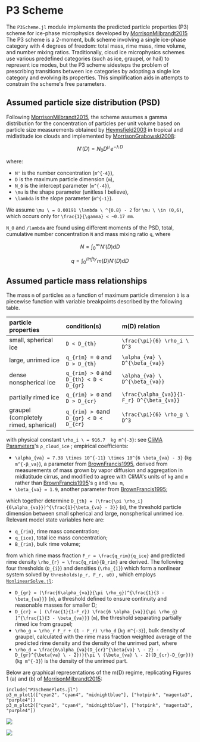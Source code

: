 # P3 Scheme

The `P3Scheme.jl` module implements the predicted particle properties
 (P3) scheme for ice-phase microphysics developed by [MorrisonMilbrandt2015](@cite)
The P3 scheme is a 2-moment, bulk scheme involving a
 single ice-phase category with 4 degrees of freedom: total mass,
 rime mass, rime volume, and number mixing ratios.
Traditionally, cloud ice microphysics schemes use various predefined
 categories (such as ice, graupel, or hail) to represent ice modes, but the P3 scheme sidesteps the
 problem of prescribing transitions between ice categories by adopting
 a single ice category and evolving its properties. This simplification
 aids in attempts to constrain the scheme's free parameters.

## Assumed particle size distribution (PSD)

Following [MorrisonMilbrandt2015](@cite), the scheme assumes a
 gamma distribution for the concentration of particles per unit volume
 based on particle size measurements obtained by [Heymsfield2003](@cite)
 in tropical and midlatitude ice clouds and implemented by 
 [MorrisonGrabowski2008](@cite):

```math
N'(D) = N_{0} D^\mu \, e^{-\lambda \, D}
```

where:
 - ``N'`` is the number concentration (``m^{-4}``),
 - ``D`` is the maximum particle dimension (``m``),
 - ``N_0`` is the intercept parameter (``m^{-4}``),
 - ``\mu`` is the shape parameter (unitless I believe),
 - ``\lambda`` is the slope parameter (``m^{-1}``).

We assume ``\mu \ = 0.00191 \lambda \ ^{0.8} - 2`` for ``\mu \ \in (0,6)``, which occurs only for ``\frac{1}{\gamma} < ~0.17 mm``.

``N_0`` and ``/lambda`` are found using different moments of the PSD, total, cumulative number concentration ``N`` and mass mixing ratio ``q``, where

```math
N = \int_{0}^{\infty} \! N'(D) \mathrm{d}D
```

```math
q = \int_{0}^{/infty} \! m(D) N'(D) \mathrm{d}D
```


## Assumed particle mass relationships

The mass ``m`` of particles as a function of maximum particle dimension ``D``
 is a piecewise function with variable breakpoints described
 by the following table.

| particle properties |      condition(s)     |    m(D) relation      |
|:--------------------|:----------------------|:----------------------|
|small, spherical ice | ``D < D_{th}`` | ``\frac{\pi}{6} \rho_i \ D^3`` |
|large, unrimed ice   | ``q_{rim} = 0`` and ``D > D_{th}`` | ``\alpha_{va} \ D^{\beta_{va}}`` |
|dense nonspherical ice | ``q_{rim} > 0`` and ``D_{th} < D < D_{gr}`` | ``\alpha_{va} \ D^{\beta_{va}}`` |
|partially rimed ice | ``q_{rim} > 0`` and ``D > D_{cr}`` | ``\frac{\alpha_{va}}{1-F_r} D^{\beta_{va}}`` |
|graupel (completely rimed, spherical)| ``q_{rim} > 0``and ``D_{gr} < D < D_{cr}`` | ``\frac{\pi}{6} \rho_g \ D^3`` |

with physical constant ``\rho_i \ = 916.7  kg m^{-3}``: see [CliMA Parameters](https://github.com/CliMA/CLIMAParameters.jl)'s `ρ_cloud_ice` ;
empirical coefficients:

  - ``\alpha_{va} = 7.38 \times 10^{-11} \times 10^{6 \beta_{va} - 3}`` (``kg m^{-β_va}``), a parameter from [BrownFrancis1995](@cite), derived from measurements of mass grown by vapor diffusion and aggregation in midlatitude cirrus, and modified to agree with CliMA's units of ``kg`` and ``m`` rather than [BrownFrancis1995](@cite)'s ``g`` and ``\mu m``,
  - ``\beta_{va} = 1.9``, another parameter from [BrownFrancis1995](@cite);

which together determine ``D_{th} = (\frac{\pi \rho_i}{6\alpha_{va}})^{\frac{1}{\beta_{va} - 3}}`` (``m``), the threshold particle dimension between small spherical and large, nonspherical unrimed ice.
Relevant model state variables here are:

 - ``q_{rim}``, rime mass concentration;
 - ``q_{ice}``, total ice mass concentration;
 - ``B_{rim}``, bulk rime volume;

from which rime mass fraction ``F_r = \frac{q_rim}{q_ice}`` and predicted rime density ``\rho_{r} = \frac{q_rim}{B_rim}`` are derived.
The following four thresholds (``D_{i}``) and densities (``\rho_{i}``) which form a nonlinear system solved by `thresholds(ρ_r, F_r, u0)` , which employs [`NonlinearSolve.jl`](https://docs.sciml.ai/NonlinearSolve/stable/):

 - ``D_{gr} = (\frac{6\alpha_{va}}{\pi \rho_g})^{\frac{1}{3 - \beta_{va}}}`` (``m``), a threshold defined to ensure continuity and reasonable masses for smaller D;
 - ``D_{cr} = [ (\frac{1}{1-F_r}) \frac{6 \alpha_{va}}{\pi \rho_g} ]^{\frac{1}{3 - \beta_{va}}}`` (``m``), the threshold separating partially rimed ice from graupel;
 - ``\rho_g = \rho_r F_r + (1 - F_r) \rho_d`` (``kg m^{-3}``), bulk density of graupel, calculated with the rime mass fraction weighted average of the predicted rime density and the density of the unrimed part, where
 - ``\rho_d = \frac{6\alpha_{va}(D_{cr}^{\beta{va} \ - 2} - D_{gr}^{\beta{va} \ - 2})}{\pi \ (\beta_{va} \ - 2)(D_{cr}-D_{gr})}`` (``kg m^{-3}``) is the density of the unrimed part.

Below are graphical representations of the m(D) regime, replicating
 Figures 1 (a) and (b) of [MorrisonMilbrandt2015](@cite):

```@example
include("P3SchemePlots.jl")
p3_m_plot1(["cyan2", "cyan4", "midnightblue"], ["hotpink", "magenta3", "purple4"])
p3_m_plot2(["cyan2", "cyan4", "midnightblue"], ["hotpink", "magenta3", "purple4"])
```

![](MorrisonandMilbrandtFig1a.svg)

![](MorrisonandMilbrandtFig1b.svg)